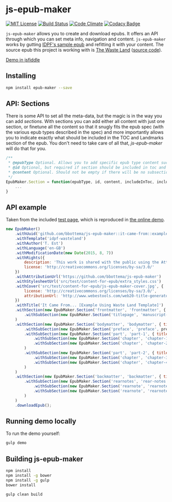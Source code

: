 # js-epub-maker

[![MIT License][license-image]][license-url] [![Build Status][travis-image]][travis-url] [![Code Climate][codeclimate-gpa-image]][codeclimate-url] [![Codacy Badge][codacy-shields-image]][codacy-url]

`js-epub-maker` allows you to create and download epubs. It offers an API through which you can set meta info, navigation and content. `js-epub-maker` works by gutting [IDPF's sample epub](http://idpf.github.io/epub3-samples/) and refitting it with your content. The source epub this project is working with is [The Waste Land](http://idpf.github.io/epub3-samples/samples.html#wasteland) ([source code](https://github.com/IDPF/epub3-samples/tree/master/30/wasteland)).

[Demo in jsfiddle](https://jsfiddle.net/plantface/4z50uv7p/)

## Installing

```bash
npm install epub-maker --save
```

## API: Sections

There is some API to set all the meta-data, but the magic is in the way you can add *sections*. With sections you can add either all content with just one section, or finetune all the content so that it snugly fits the epub spec (with the various epub types described in the spec) and more importantly allows you to indicate exactly what should be included in the TOC and Landmarks section of the epub. You don't need to take care of all that, _js-epub-maker_ will do that for you.

```javascript
/**
 * @epubType Optional. Allows you to add specific epub type content such as [epub:type="titlepage"]
 * @id Optional, but required if section should be included in toc and / or landmarks
 * @content Optional. Should not be empty if there will be no subsections added to this section. Format: { title, content }
 */
EpubMaker.Section = function(epubType, id, content, includeInToc, includeInLandmarks) {
    ...
}
```

## API example

Taken from the included [test page](https://github.com/bbottema/js-epub-maker/blob/master/src/test/test-script.js), which is reproduced in [the online demo](https://jsfiddle.net/plantface/4z50uv7p/).

```javascript
new EpubMaker()
    .withUuid('github.com/bbottema/js-epub-maker::it-came-from::example-using-idpf-wasteland')
    .withTemplate('idpf-wasteland')
    .withAuthor('T. Est')
    .withLanguage('en-GB')
    .withModificationDate(new Date(2015, 8, 7))
    .withRights({
        description: 'This work is shared with the public using the Attribution-ShareAlike 3.0 Unported (CC BY-SA 3.0) license.',
        license: 'http://creativecommons.org/licenses/by-sa/3.0/'
    })
    .withAttributionUrl('https://github.com/bbottema/js-epub-maker')
    .withStylesheetUrl('src/test/content-for-epub/extra_styles.css')
    .withCover('src/test/content-for-epub/js-epub-maker-cover.jpg', {
        license: 'http://creativecommons.org/licenses/by-sa/3.0/',
        attributionUrl: 'http://www.webestools.com/web20-title-generator-logo-title-maker-online-web20-effect-reflect-free-photoshop.html'
    })
    .withTitle('It Came From... [Example Using Waste Land Template]')
    .withSection(new EpubMaker.Section('frontmatter', 'frontmatter', { title: 'Title page' }, false, true)
        .withSubSection(new EpubMaker.Section('titlepage', 'manuscript-header', header, false, false))
    )
    .withSection(new EpubMaker.Section('bodymatter', 'bodymatter', { title: 'Start of the story' }, false, true)
        .withSubSection(new EpubMaker.Section('preface', 'preface', preface, true, false))
        .withSubSection(new EpubMaker.Section('part', 'part-1', { title: 'Part 1' }, true, false)
            .withSubSection(new EpubMaker.Section('chapter', 'chapter-1', ch1, true, false))
            .withSubSection(new EpubMaker.Section('chapter', 'chapter-2', ch2, true, false))
        )
        .withSubSection(new EpubMaker.Section('part', 'part-2', { title: 'Part 2' }, true, false)
            .withSubSection(new EpubMaker.Section('chapter', 'chapter-3', ch3, true, false))
            .withSubSection(new EpubMaker.Section('chapter', 'chapter-4', ch4, true, false))
        )
    )
    .withSection(new EpubMaker.Section('backmatter', 'backmatter', { title: 'Notes and rest' }, false, true)
        .withSubSection(new EpubMaker.Section('rearnotes', 'rear-notes', { title: 'Notes on "It Came From"' }, true, false)
            .withSubSection(new EpubMaker.Section('rearnote', 'rearnote-1', rn1, false, false))
            .withSubSection(new EpubMaker.Section('rearnote', 'rearnote-2', rn2, false, false))
        )
    )
    .downloadEpub();
```

## Running demo locally

To run the demo yourself:

```bash
gulp demo
```

## Building js-epub-maker

```bash
npm install
npm install -g bower
npm install -g gulp
bower install

gulp clean build
```

[license-image]: http://img.shields.io/badge/license-MIT-blue.svg?style=flat
[license-url]: LICENSE

[travis-url]: http://travis-ci.org/bbottema/js-epub-maker
[travis-image]: https://img.shields.io/travis/bbottema/js-epub-maker.svg?style=flat

[coveralls-url]: https://coveralls.io/r/bbottema/js-epub-maker?branch=master
[coveralls-image]: https://coveralls.io/repos/bbottema/js-epub-maker/badge.svg?branch=master

[codeclimate-url]: https://codeclimate.com/github/bbottema/js-epub-maker
[codeclimate-gpa-image]: https://codeclimate.com/github/bbottema/js-epub-maker/badges/gpa.svg

[codacy-url]: https://www.codacy.com/app/b-bottema/js-epub-maker/dashboard
[codacy-image]: https://www.codacy.com/project/badge/41d637e3c7ae405a942800cae60ee73f
[codacy-shields-image]: https://img.shields.io/codacy/41d637e3c7ae405a942800cae60ee73f.svg?style=flat
